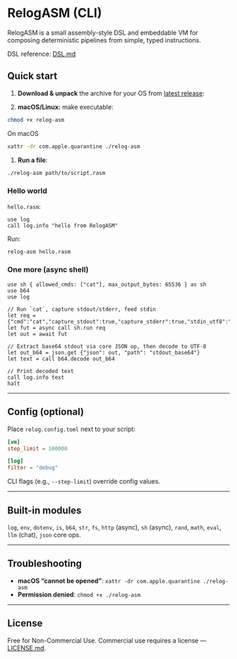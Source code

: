 # RelogASM (CLI)

RelogASM is a small assembly-style DSL and embeddable VM for composing deterministic pipelines from simple, typed instructions. 

DSL reference: [DSL.md](./DSL.md)

## Quick start

1. **Download & unpack** the archive for your OS from [latest release](https://github.com/relogrun/relog-asm/releases/latest):

2. **macOS/Linux:** make executable:

```bash
chmod +x relog-asm
```

On macOS

```bash
xattr -dr com.apple.quarantine ./relog-asm
```

1. **Run a file**:

```bash
./relog-asm path/to/script.rasm
```

### Hello world

`hello.rasm`:

```
use log
call log.info "hello from RelogASM"
```

Run:

```bash
relog-asm hello.rasm
```

### One more (async shell)

```
use sh { allowed_cmds: ["cat"], max_output_bytes: 65536 } as sh
use b64
use log

// Run `cat`, capture stdout/stderr, feed stdin
let req = {"cmd":"cat","capture_stdout":true,"capture_stderr":true,"stdin_utf8":"hello"}
let fut = async call sh.run req
let out = await fut

// Extract base64 stdout via core JSON op, then decode to UTF-8
let out_b64 = json.get {"json": out, "path": "stdout_base64"}
let text = call b64.decode out_b64

// Print decoded text
call log.info text
halt
```

---

## Config (optional)

Place `relog.config.toml` next to your script:

```toml
[vm]
step_limit = 100000

[log]
filter = "debug"
```

CLI flags (e.g., `--step-limit`) override config values.

---

## Built-in modules

`log`, `env`, `dotenv`, `is`, `b64`, `str`, `fs`, `http` (async), `sh` (async), `rand`, `math`, `eval`, `llm` (chat), `json` core ops.

---

## Troubleshooting

* **macOS “cannot be opened”**:
  `xattr -dr com.apple.quarantine ./relog-asm`
* **Permission denied**:
  `chmod +x ./relog-asm`

---

## License

Free for Non-Commercial Use. Commercial use requires a license — [LICENSE.md](./LICENSE.md).
